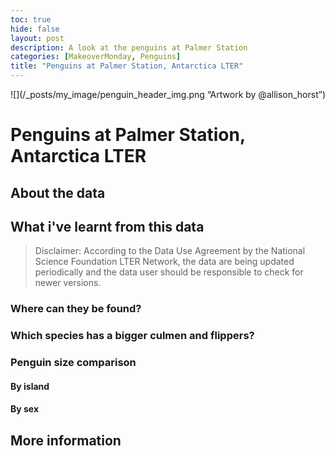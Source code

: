 ```yaml
---
toc: true
hide: false
layout: post
description: A look at the penguins at Palmer Station
categories: [MakeoverMonday, Penguins]
title: "Penguins at Palmer Station, Antarctica LTER"
---
```

![](/_posts/my_image/penguin_header_img.png “Artwork by @allison_horst”)
# Penguins at Palmer Station, Antarctica LTER

## About the data


## What i've learnt from this data
> Disclaimer: According to the Data Use Agreement by the National Science Foundation LTER Network, the data are being updated periodically and the data user should be responsible to check for newer versions.

### Where can they be found?


### Which species has a bigger culmen and flippers?


### Penguin size comparison
#### By island


#### By sex


## More information
